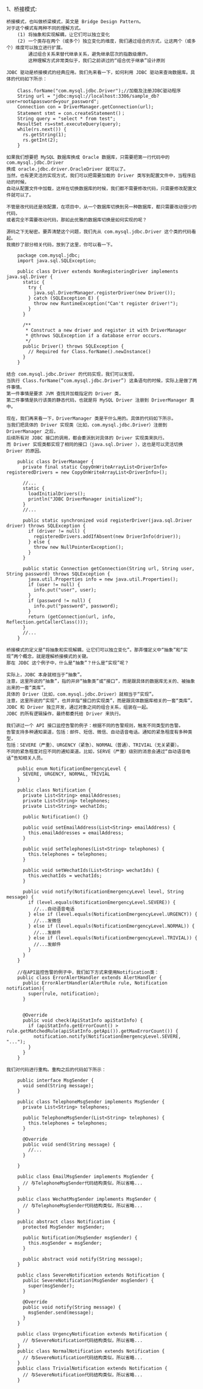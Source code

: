 1、桥接模式:

    桥接模式，也叫做桥梁模式，英文是 Bridge Design Pattern。
    对于这个模式有两种不同的理解方式。
        (1) 将抽象和实现解耦，让它们可以独立变化
        (2) 一个类存在两个（或多个）独立变化的维度，我们通过组合的方式，让这两个（或多个）维度可以独立进行扩展。
            通过组合关系来替代继承关系，避免继承层次的指数级爆炸。
            这种理解方式非常类似于，我们之前讲过的“组合优于继承”设计原则
    
    JDBC 驱动是桥接模式的经典应用。我们先来看一下，如何利用 JDBC 驱动来查询数据库。具体的代码如下所示：  
    
        Class.forName("com.mysql.jdbc.Driver");//加载及注册JDBC驱动程序
        String url = "jdbc:mysql://localhost:3306/sample_db?user=root&password=your_password";
        Connection con = DriverManager.getConnection(url);
        Statement stmt = con.createStatement()；
        String query = "select * from test";
        ResultSet rs=stmt.executeQuery(query);
        while(rs.next()) {
          rs.getString(1);
          rs.getInt(2);
        }      
            
    如果我们想要把 MySQL 数据库换成 Oracle 数据库，只需要把第一行代码中的 com.mysql.jdbc.Driver 
    换成 oracle.jdbc.driver.OracleDriver 就可以了。
    当然，也有更灵活的实现方式，我们可以把需要加载的 Driver 类写到配置文件中，当程序启动的时候，
    自动从配置文件中加载，这样在切换数据库的时候，我们都不需要修改代码，只需要修改配置文件就可以了。
    
    不管是改代码还是改配置，在项目中，从一个数据库切换到另一种数据库，都只需要改动很少的代码，
    或者完全不需要改动代码，那如此优雅的数据库切换是如何实现的呢？
    
    源码之下无秘密。要弄清楚这个问题，我们先从 com.mysql.jdbc.Driver 这个类的代码看起。
    我摘抄了部分相关代码，放到了这里，你可以看一下。        
    
        package com.mysql.jdbc;
        import java.sql.SQLException;
        
        public class Driver extends NonRegisteringDriver implements java.sql.Driver {
          static {
            try {
              java.sql.DriverManager.registerDriver(new Driver());
            } catch (SQLException E) {
              throw new RuntimeException("Can't register driver!");
            }
          }
        
          /**
           * Construct a new driver and register it with DriverManager
           * @throws SQLException if a database error occurs.
           */
          public Driver() throws SQLException {
            // Required for Class.forName().newInstance()
          }
        }
        
    结合 com.mysql.jdbc.Driver 的代码实现，我们可以发现，
    当执行 Class.forName(“com.mysql.jdbc.Driver”) 这条语句的时候，实际上是做了两件事情。
    第一件事情是要求 JVM 查找并加载指定的 Driver 类，
    第二件事情是执行该类的静态代码，也就是将 MySQL Driver 注册到 DriverManager 类中。
    
    现在，我们再来看一下，DriverManager 类是干什么用的。具体的代码如下所示。
    当我们把具体的 Driver 实现类（比如，com.mysql.jdbc.Driver）注册到 DriverManager 之后，
    后续所有对 JDBC 接口的调用，都会委派到对具体的 Driver 实现类来执行。
    而 Driver 实现类都实现了相同的接口（java.sql.Driver ），这也是可以灵活切换 Driver 的原因。   
    
        public class DriverManager {
          private final static CopyOnWriteArrayList<DriverInfo> registeredDrivers = new CopyOnWriteArrayList<DriverInfo>();
        
          //...
          static {
            loadInitialDrivers();
            println("JDBC DriverManager initialized");
          }
          //...
        
          public static synchronized void registerDriver(java.sql.Driver driver) throws SQLException {
            if (driver != null) {
              registeredDrivers.addIfAbsent(new DriverInfo(driver));
            } else {
              throw new NullPointerException();
            }
          }
        
          public static Connection getConnection(String url, String user, String password) throws SQLException {
            java.util.Properties info = new java.util.Properties();
            if (user != null) {
              info.put("user", user);
            }
            if (password != null) {
              info.put("password", password);
            }
            return (getConnection(url, info, Reflection.getCallerClass()));
          }
          //...
        }
        
    桥接模式的定义是“将抽象和实现解耦，让它们可以独立变化”。那弄懂定义中“抽象”和“实现”两个概念，就是理解桥接模式的关键。
    那在 JDBC 这个例子中，什么是“抽象”？什么是“实现”呢？    
    
    实际上，JDBC 本身就相当于“抽象”。
    注意，这里所说的“抽象”，指的并非“抽象类”或“接口”，而是跟具体的数据库无关的、被抽象出来的一套“类库”。
    具体的 Driver（比如，com.mysql.jdbc.Driver）就相当于“实现”。
    注意，这里所说的“实现”，也并非指“接口的实现类”，而是跟具体数据库相关的一套“类库”。
    JDBC 和 Driver 独立开发，通过对象之间的组合关系，组装在一起。
    JDBC 的所有逻辑操作，最终都委托给 Driver 来执行。
    
    我们讲过一个 API 接口监控告警的例子：根据不同的告警规则，触发不同类型的告警。
    告警支持多种通知渠道，包括：邮件、短信、微信、自动语音电话。通知的紧急程度有多种类型，
    包括：SEVERE（严重）、URGENCY（紧急）、NORMAL（普通）、TRIVIAL（无关紧要）。
    不同的紧急程度对应不同的通知渠道。比如，SERVE（严重）级别的消息会通过“自动语音电话”告知相关人员。   
   
        public enum NotificationEmergencyLevel {
          SEVERE, URGENCY, NORMAL, TRIVIAL
        }
        
        public class Notification {
          private List<String> emailAddresses;
          private List<String> telephones;
          private List<String> wechatIds;
        
          public Notification() {}
        
          public void setEmailAddress(List<String> emailAddress) {
            this.emailAddresses = emailAddress;
          }
        
          public void setTelephones(List<String> telephones) {
            this.telephones = telephones;
          }
        
          public void setWechatIds(List<String> wechatIds) {
            this.wechatIds = wechatIds;
          }
        
          public void notify(NotificationEmergencyLevel level, String message) {
            if (level.equals(NotificationEmergencyLevel.SEVERE)) {
              //...自动语音电话
            } else if (level.equals(NotificationEmergencyLevel.URGENCY)) {
              //...发微信
            } else if (level.equals(NotificationEmergencyLevel.NORMAL)) {
              //...发邮件
            } else if (level.equals(NotificationEmergencyLevel.TRIVIAL)) {
              //...发邮件
            }
          }
        }
        
        //在API监控告警的例子中，我们如下方式来使用Notification类：
        public class ErrorAlertHandler extends AlertHandler {
          public ErrorAlertHandler(AlertRule rule, Notification notification){
            super(rule, notification);
          }
        
        
          @Override
          public void check(ApiStatInfo apiStatInfo) {
            if (apiStatInfo.getErrorCount() > rule.getMatchedRule(apiStatInfo.getApi()).getMaxErrorCount()) {
              notification.notify(NotificationEmergencyLevel.SEVERE, "...");
            }
          }
        } 
    
    我们对代码进行重构。重构之后的代码如下所示：
    
        public interface MsgSender {
          void send(String message);
        }
        
        public class TelephoneMsgSender implements MsgSender {
          private List<String> telephones;
        
          public TelephoneMsgSender(List<String> telephones) {
            this.telephones = telephones;
          }
        
          @Override
          public void send(String message) {
            //...
          }
        
        }
        
        public class EmailMsgSender implements MsgSender {
          // 与TelephoneMsgSender代码结构类似，所以省略...
        }
        
        public class WechatMsgSender implements MsgSender {
          // 与TelephoneMsgSender代码结构类似，所以省略...
        }
        
        public abstract class Notification {
          protected MsgSender msgSender;
        
          public Notification(MsgSender msgSender) {
            this.msgSender = msgSender;
          }
        
          public abstract void notify(String message);
        }
        
        public class SevereNotification extends Notification {
          public SevereNotification(MsgSender msgSender) {
            super(msgSender);
          }
        
          @Override
          public void notify(String message) {
            msgSender.send(message);
          }
        }
        
        public class UrgencyNotification extends Notification {
          // 与SevereNotification代码结构类似，所以省略...
        }
        public class NormalNotification extends Notification {
          // 与SevereNotification代码结构类似，所以省略...
        }
        public class TrivialNotification extends Notification {
          // 与SevereNotification代码结构类似，所以省略...
        }
                